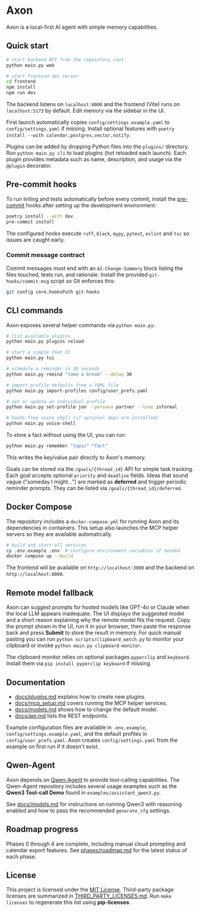 # Axon

Axon is a local-first AI agent with simple memory capabilities.

## Quick start

```bash
# start backend API from the repository root
python main.py web

# start frontend dev server
cd frontend
npm install
npm run dev
```

The backend listens on `localhost:8000` and the frontend (Vite) runs on `localhost:5173` by default. Edit memory via the sidebar in the UI.

First launch automatically copies `config/settings.example.yaml` to `config/settings.yaml` if missing. Install optional features with `poetry install --with calendar,postgres,vector,notify`.

Plugins can be added by dropping Python files into the `plugins/` directory.
Run `python main.py cli` to load plugins (hot reloaded each launch). Each
plugin provides metadata such as name, description, and usage via the
`@plugin` decorator.

## Pre-commit hooks

To run linting and tests automatically before every commit, install the
[pre-commit](https://pre-commit.com) hooks after setting up the development
environment:

```bash
poetry install --with dev
pre-commit install
```

The configured hooks execute `ruff`, `black`, `mypy`, `pytest`, `eslint` and
`tsc` so issues are caught early.

### Commit message contract

Commit messages must end with an `AI-Change-Summary` block listing the files
touched, tests run, and rationale. Install the provided `git-hooks/commit-msg`
script so Git enforces this:

```bash
git config core.hooksPath git-hooks
```

## CLI commands

Axon exposes several helper commands via `python main.py`:

```bash
# list available plugins
python main.py plugins reload

# start a simple text UI
python main.py tui

# schedule a reminder in 30 seconds
python main.py remind "take a break" --delay 30

# import profile defaults from a YAML file
python main.py import-profiles config/user_prefs.yaml

# set or update an individual profile
python main.py set-profile jon --persona partner --tone informal

# hands‑free voice shell (if optional deps are installed)
python main.py voice-shell
```

To store a fact without using the UI, you can run:

```bash
python main.py remember "topic" "fact"
```
This writes the key/value pair directly to Axon's memory.

Goals can be stored via the `/goals/{thread_id}` API for simple task tracking.
Each goal accepts optional `priority` and `deadline` fields.
Ideas that sound vague ("someday I might...") are marked as **deferred** and
trigger periodic reminder prompts. They can be listed via
`/goals/{thread_id}/deferred`.

## Docker Compose

The repository includes a `docker-compose.yml` for running Axon and its
dependencies in containers. This setup also launches the MCP helper servers so
they are available automatically.

```bash
# build and start all services
cp .env.example .env  # configure environment variables if needed
docker compose up --build
```

The frontend will be available on `http://localhost:3000` and the backend on
`http://localhost:8000`.

## Remote model fallback

Axon can suggest prompts for hosted models like GPT-4o or Claude when the local
LLM appears inadequate. The UI displays the suggested model and a short reason
explaining why the remote model fits the request. Copy the prompt shown in the
UI, run it in your browser, then paste the response back and press **Submit** to
store the result in memory. For quick manual pasting you can run
`python scripts/clipboard_watch.py` to monitor your clipboard or invoke
`python main.py clipboard-monitor`.

The clipboard monitor relies on optional packages `pyperclip` and `keyboard`.
Install them via `pip install pyperclip keyboard` if missing.


## Documentation

- [docs/plugins.md](docs/plugins.md) explains how to create new plugins.
- [docs/mcp_setup.md](docs/mcp_setup.md) covers running the MCP helper services.
- [docs/models.md](docs/models.md) shows how to change the default model.
- [docs/api.md](docs/api.md) lists the REST endpoints.

Example configuration files are available in `.env.example`,
`config/settings.example.yaml`, and the default profiles in
`config/user_prefs.yaml`.
Axon creates `config/settings.yaml` from the example on first run if it doesn't exist.

## Qwen-Agent

Axon depends on [Qwen-Agent](https://github.com/QwenLM/Qwen-Agent) to provide
tool-calling capabilities. The Qwen-Agent repository includes several usage
examples such as the **Qwen3 Tool-call Demo** found in
`examples/assistant_qwen3.py`.

See [docs/models.md](docs/models.md) for instructions on running Qwen3 with
reasoning enabled and how to pass the recommended `generate_cfg` settings.

## Roadmap progress

Phases 0 through 4 are complete, including manual cloud prompting and calendar export features. See [phases/roadmap.md](phases/roadmap.md) for the latest status of each phase.


## License

This project is licensed under the [MIT License](LICENSE).
Third-party package licenses are summarized in [THIRD_PARTY_LICENSES.md](THIRD_PARTY_LICENSES.md).
Run `make licenses` to regenerate this list using **pip-licenses**.
